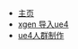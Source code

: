 <!-- docs/_sidebar.md -->

* [主页](README.md)
* [xgen 导入ue4](xgen_to_ue/README.md)
* [ue4人群制作](crowd)
